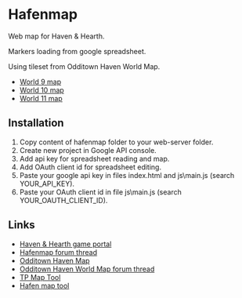 # Hafenmap

Web map for Haven & Hearth.

Markers loading from google spreadsheet.

Using tileset from Odditown Haven World Map.

* [World 9 map](https://joddude.github.io/hafenmap/world9/)
* [World 10 map](https://joddude.github.io/hafenmap/world10/)
* [World 11 map](https://joddude.github.io/hafenmap/world11/)

## Installation
1. Copy content of hafenmap folder to your web-server folder.
2. Create new project in Google API console.
3. Add api key for spreadsheet reading and map.
4. Add OAuth client id for spreadsheet editing.
5. Paste your google api key in files index.html and js\main.js (search YOUR_API_KEY).
6. Paste your OAuth client id in file js\main.js (search YOUR_OAUTH_CLIENT_ID).

## Links
* [Haven & Hearth game portal](http://www.havenandhearth.com/portal/)
* [Hafenmap forum thread](http://www.havenandhearth.com/forum/viewtopic.php?f=49&t=51908)
* [Odditown Haven Map](http://odditown.com/haven/map/)
* [Odditown Haven World Map forum thread](http://www.havenandhearth.com/forum/viewtopic.php?f=49&t=46918)
* [TP Map Tool](http://www.havenandhearth.com/forum/viewtopic.php?f=49&t=41026)
* [Hafen map tool](http://www.havenandhearth.com/forum/viewtopic.php?f=49&t=40872)

